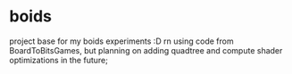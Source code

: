 # boids
 project base for my boids experiments :D
 rn using code from BoardToBitsGames, but planning on adding quadtree and compute shader optimizations in the future;
